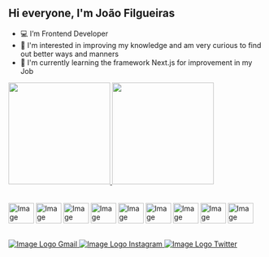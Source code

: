 ## Hi everyone, I'm João Filgueiras

- 💻 I’m Frontend Developer
- 👀 I'm interested in improving my knowledge and am very curious to find out better ways and manners
- 🌱 I'm currently learning the framework Next.js for improvement in my Job

<div>
  <a href="https://github.com/JoaoFilgueiras/github-readme-stats">
    <img height="200em" src="https://github-readme-stats.vercel.app/api?username=JoaoFilgueiras&show_icons=true&theme=dark" />
  </a>
  <a href="https://github.com/JoaoFilgueiras/github-readme-stats">
    <img height="200em" src="https://github-readme-stats.vercel.app/api/top-langs/?username=JoaoFilgueiras&layout=compact&theme=dark" />
  </a>
</div>

<br/>
<br/>

<div style="display:inline-block;">
  <img height="40" width="50" alt="Image Logo NextJs" src="https://cdn.jsdelivr.net/gh/devicons/devicon/icons/nextjs/nextjs-original.svg" />
  <img height="40" width="50" alt="Image Logo React" src="https://cdn.jsdelivr.net/gh/devicons/devicon/icons/react/react-original.svg" />
  <img height="40" width="50" alt="Image Logo Angular" src="https://cdn.jsdelivr.net/gh/devicons/devicon/icons/angularjs/angularjs-plain.svg" />
  <img height="40" width="50" alt="Image Logo .Net Core" src="https://cdn.jsdelivr.net/gh/devicons/devicon/icons/dotnetcore/dotnetcore-original.svg" />
  <img height="40" width="50" alt="Image Logo Kotlin" src="https://cdn.jsdelivr.net/gh/devicons/devicon/icons/kotlin/kotlin-original.svg" />
  <img height="40" width="50" alt="Image Logo JavaScript" src="https://cdn.jsdelivr.net/gh/devicons/devicon/icons/javascript/javascript-plain.svg" />
  <img height="40" width="50" alt="Image Logo TypeScript" src="https://cdn.jsdelivr.net/gh/devicons/devicon/icons/typescript/typescript-plain.svg" />
  <img height="40" width="50" alt="Image Logo Html 5" src="https://cdn.jsdelivr.net/gh/devicons/devicon/icons/html5/html5-original.svg" />
  <img height="40" width="50" alt="Image Logo SASS" src="https://cdn.jsdelivr.net/gh/devicons/devicon/icons/sass/sass-original.svg" />
</div>

##

<div style="display:inline-block;">
  <a href="#">
    <img alt="Image Logo Gmail" src="https://img.shields.io/badge/Gmail-D14836?style=for-the-badge&logo=gmail&logoColor=white" />
  </a>
  <a href="#">
    <img alt="Image Logo Instagram" src="https://img.shields.io/badge/Instagram-E4405F?style=for-the-badge&logo=instagram&logoColor=white" />
  </a>
  <a href="#">
    <img alt="Image Logo Twitter" src="https://img.shields.io/badge/Twitter-1DA1F2?style=for-the-badge&logo=twitter&logoColor=white" />
  </a>
</div>

<!---
JoaoFilgueiras/JoaoFilgueiras is a ✨ special ✨ repository because its `README.md` (this file) appears on your GitHub profile.
You can click the Preview link to take a look at your changes.
--->
